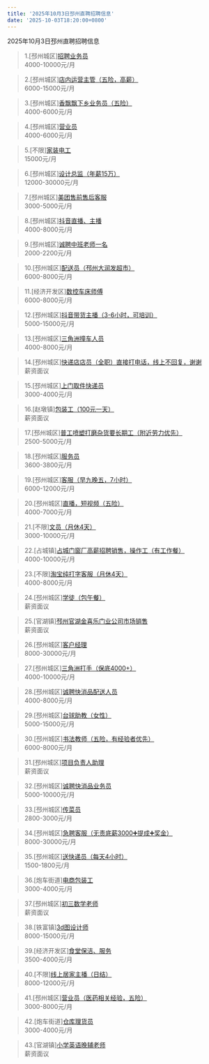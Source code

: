```yaml
---
title: '2025年10月3日邳州直聘招聘信息'
date: '2025-10-03T18:20:00+0800'
---
```

2025年10月3日邳州直聘招聘信息
<!--more-->
>1.[邳州城区][招聘业务员](https://www.pizhouzhipin.com/job/41544)<br>
>4000-10000元/月

>2.[邳州城区][店内运营主管（五险，高薪）](https://www.pizhouzhipin.com/job/42985)<br>
>6000-15000元/月

>3.[邳州城区][香飘飘下乡业务员（五险）](https://www.pizhouzhipin.com/job/41192)<br>
>4000-6000元/月

>4.[邳州城区][营业员](https://www.pizhouzhipin.com/job/42775)<br>
>4000-6000元/月

>5.[不限][家装电工](https://www.pizhouzhipin.com/job/27421)<br>
>15000元/月

>6.[邳州城区][设计总监（年薪15万）](https://www.pizhouzhipin.com/job/34615)<br>
>12000-30000元/月

>7.[邳州城区][美团售前售后客服](https://www.pizhouzhipin.com/job/41246)<br>
>3000-5000元/月

>8.[邳州城区][抖音直播、主播](https://www.pizhouzhipin.com/job/42200)<br>
>4000-8000元/月

>9.[邳州城区][诚聘中班老师一名](https://www.pizhouzhipin.com/job/22061)<br>
>2000-2200元/月

>10.[邳州城区][配送员（邳州大润发超市）](https://www.pizhouzhipin.com/job/29513)<br>
>6000-8000元/月

>11.[经济开发区][数控车床师傅](https://www.pizhouzhipin.com/job/42957)<br>
>6000-8000元/月

>12.[邳州城区][抖音带货主播（3-6小时，可培训）](https://www.pizhouzhipin.com/job/42995)<br>
>5000-15000元/月

>13.[邳州城区][三角洲撞车人员](https://www.pizhouzhipin.com/job/42865)<br>
>4000-8000元/月

>14.[邳州城区][快递店店员（全职）直接打电话，线上不回复，谢谢](https://www.pizhouzhipin.com/job/42292)<br>
>薪资面议

>15.[邳州城区][上门取件快递员](https://www.pizhouzhipin.com/job/42302)<br>
>3000-4000元/月

>16.[赵墩镇][包装工（100元一天）](https://www.pizhouzhipin.com/job/37191)<br>
>薪资面议

>17.[邳州城区][普工喷塑打磨杂货要长期工（附近劳力优先）](https://www.pizhouzhipin.com/job/41608)<br>
>2500-5000元/月

>18.[邳州城区][服务员](https://www.pizhouzhipin.com/job/42516)<br>
>3600-3800元/月

>19.[邳州城区][客服（早九晚五，7小时）](https://www.pizhouzhipin.com/job/39171)<br>
>6000-12000元/月

>20.[邳州城区][直播，短视频（五险）](https://www.pizhouzhipin.com/job/42791)<br>
>4000-7000元/月

>21.[不限][文员（月休4天）](https://www.pizhouzhipin.com/job/42649)<br>
>3000-10000元/月

>22.[占城镇][占城门窗厂高薪招聘销售，操作工（有工作餐）](https://www.pizhouzhipin.com/job/42145)<br>
>4000-10000元/月

>23.[不限][淘宝纯打字客服（月休4天）](https://www.pizhouzhipin.com/job/42706)<br>
>4000-8000元/月

>24.[邳州城区][学徒（包午餐）](https://www.pizhouzhipin.com/job/18483)<br>
>薪资面议

>25.[官湖镇][邳州官湖金喜乐门业公司市场销售](https://www.pizhouzhipin.com/job/20187)<br>
>薪资面议

>26.[邳州城区][客户经理](https://www.pizhouzhipin.com/job/42987)<br>
>8000-30000元/月

>27.[邳州城区][三角洲打手（保底4000+）](https://www.pizhouzhipin.com/job/42691)<br>
>4000-10000元/月

>28.[邳州城区][诚聘快消品配送人员](https://www.pizhouzhipin.com/job/37554)<br>
>4000-8000元/月

>29.[邳州城区][台球助教（女性）](https://www.pizhouzhipin.com/job/38709)<br>
>5000-15000元/月

>30.[邳州城区][书法教师（五险，有经验者优先）](https://www.pizhouzhipin.com/job/33241)<br>
>6000-8000元/月

>31.[邳州城区][项目负责人助理](https://www.pizhouzhipin.com/job/40103)<br>
>薪资面议

>32.[邳州城区][诚聘快消品业务员](https://www.pizhouzhipin.com/job/39022)<br>
>5000-10000元/月

>33.[邳州城区][传菜员](https://www.pizhouzhipin.com/job/42515)<br>
>2800-3000元/月

>34.[邳州城区][急聘客服（无责底薪3000➕提成➕奖金）](https://www.pizhouzhipin.com/job/42435)<br>
>8000-30000元/月

>35.[邳州城区][送快递员（每天4小时）](https://www.pizhouzhipin.com/job/42304)<br>
>1500-1800元/月

>36.[炮车街道][电商包装工](https://www.pizhouzhipin.com/job/32250)<br>
>3000-4000元/月

>37.[邳州城区][初三数学老师](https://www.pizhouzhipin.com/job/42980)<br>
>薪资面议

>38.[铁富镇][3d图设计师](https://www.pizhouzhipin.com/job/42978)<br>
>8000-15000元/月

>39.[经济开发区][食堂保洁、服务](https://www.pizhouzhipin.com/job/42724)<br>
>3500-4000元/月

>40.[不限][线上居家主播（日结）](https://www.pizhouzhipin.com/job/41557)<br>
>8000-12000元/月

>41.[邳州城区][营业员（医药相关经验，五险）](https://www.pizhouzhipin.com/job/8040)<br>
>3000-8000元/月

>42.[炮车街道][仓库理货员](https://www.pizhouzhipin.com/job/32406)<br>
>3000-4000元/月

>43.[官湖镇][小学英语晚辅老师](https://www.pizhouzhipin.com/job/42973)<br>
>薪资面议

